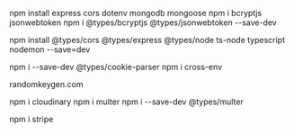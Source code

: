 npm install express cors dotenv mongodb mongoose
пpm i bcryptjs jsonwebtoken
пpm i @types/bcryptjs @types/jsonwebtoken --save-dev

npm install @types/cors @types/express @types/node ts-node typescript nodemon --save=dev

npm i --save-dev @types/cookie-parser
npm i cross-env

randomkeygen.com

npm i cloudinary
npm i multer
npm i --save-dev @types/multer

npm i stripe

